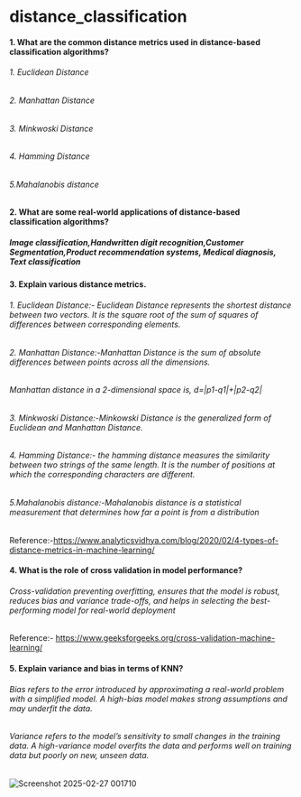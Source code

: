 # distance_classification
#### 1. What are the common distance metrics used in distance-based classification algorithms? 
######   1. Euclidean Distance
######   2. Manhattan Distance
######   3. Minkwoski Distance
######   4. Hamming Distance
######   5.Mahalanobis distance

#### 2. What are some real-world applications of distance-based classification algorithms? 
##### Image classification,Handwritten digit recognition,Customer Segmentation,Product recommendation systems, Medical diagnosis, Text classification

#### 3. Explain various distance metrics.
######    1. Euclidean Distance:- Euclidean Distance represents the shortest distance between two vectors. It is the square root of the sum of squares of differences between corresponding elements.
######   2. Manhattan Distance:-Manhattan Distance is the sum of absolute differences between points across all the dimensions.
###### Manhattan distance in a 2-dimensional space is, d=|p1-q1|+|p2-q2|
######   3. Minkwoski Distance:-Minkowski Distance is the generalized form of Euclidean and Manhattan Distance.
######   4. Hamming Distance:- the hamming distance measures the similarity between two strings of the same length. It is the number of positions at which the corresponding characters are different.
######   5.Mahalanobis distance:-Mahalanobis distance is a statistical measurement that determines how far a point is from a distribution
Reference:-https://www.analyticsvidhya.com/blog/2020/02/4-types-of-distance-metrics-in-machine-learning/
#### 4. What is the role of cross validation in model performance? 
######  Cross-validation preventing overfitting, ensures that the  model is robust, reduces bias and variance trade-offs, and helps in selecting the best-performing model for real-world deployment
Reference:-
https://www.geeksforgeeks.org/cross-validation-machine-learning/
#### 5. Explain variance and bias in terms of KNN? 
###### Bias refers to the error introduced by approximating a real-world problem with a simplified model. A high-bias model makes strong assumptions and may underfit the data.
###### Variance refers to the model’s sensitivity to small changes in the training data. A high-variance model overfits the data and performs well on training data but poorly on new, unseen data.

![Screenshot 2025-02-27 001710](https://github.com/user-attachments/assets/65290899-36f9-4dd0-872c-1468b33f19b9)
